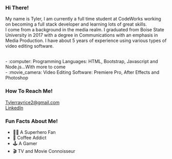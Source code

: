 ### Hi There! 



My name is Tyler, I am currently a full time student at CodeWorks working on becoming a full stack developer and learning lots of great skills. <br>
I come from a background in the media realm. I graduated from Boise State University in 2017 with a degree in Communications with an emphasis in Media Production.
I have about 5 years of experience using various types of video editing software.

<br>
- :computer: Programming Languages: HTML, Bootstrap, Javascript and Node.js...With more to come <br>
- :movie_camera: Video Editing Software: Premiere Pro, After Effects and Photoshop


### How To Reach Me!
Tylerrayrice2@gmail.com <br>
[LinkedIn](https://www.linkedin.com/in/tylerrayrice/)

### Fun Facts About Me!
- :supervillain_man: A Superhero Fan <br>
- :tea: Coffee Addict <br>
- :joystick: A Gamer <br>
- :clapper: TV and Movie Connoisseur <br>
<!--
**TylerRice27/TylerRice27** is a ✨ _special_ ✨ repository because its `README.md` (this file) appears on your GitHub profile.

Here are some ideas to get you started:

- 🔭 I’m currently working on ...
- 🌱 I’m currently learning ...
- 👯 I’m looking to collaborate on ...
- 🤔 I’m looking for help with ...
- 💬 Ask me about ...
- 📫 How to reach me: ...
- 😄 Pronouns: ...
- ⚡ Fun fact: ...
-->
